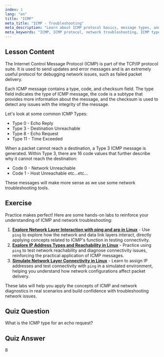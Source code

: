 ```yaml
---
index: 1
lang: "en"
title: "ICMP"
meta_title: "ICMP - Troubleshooting"
meta_description: "Learn about ICMP protocol basics, message types, and codes for network troubleshooting. Understand how ICMP works to debug network issues."
meta_keywords: "ICMP, ICMP protocol, network troubleshooting, ICMP types, Linux networking, beginner, tutorial, guide"
---
```


## Lesson Content

The Internet Control Message Protocol (ICMP) is part of the TCP/IP protocol suite. It is used to send updates and error messages and is an extremely useful protocol for debugging network issues, such as failed packet delivery.

Each ICMP message contains a type, code, and checksum field. The type field indicates the type of ICMP message, the code is a subtype that provides more information about the message, and the checksum is used to detect any issues with the integrity of the message.

Let's look at some common ICMP Types:

- Type 0 - Echo Reply
- Type 3 - Destination Unreachable
- Type 8 - Echo Request
- Type 11 - Time Exceeded

When a packet cannot reach a destination, a Type 3 ICMP message is generated. Within Type 3, there are 16 code values that further describe why it cannot reach the destination:

- Code 0 - Network Unreachable
- Code 1 - Host Unreachable
  etc...etc...

These messages will make more sense as we use some network troubleshooting tools.

## Exercise

Practice makes perfect! Here are some hands-on labs to reinforce your understanding of ICMP and network troubleshooting:

1. **[Explore Network Layer Interaction with ping and arp in Linux](https://labex.io/labs/linux-explore-network-layer-interaction-with-ping-and-arp-in-linux-592746)** - Use `ping` to explore how the network and data link layers interact, directly applying concepts related to ICMP's function in testing connectivity.
2. **[Explore IP Address Types and Reachability in Linux](https://labex.io/labs/linux-explore-ip-address-types-and-reachability-in-linux-592780)** - Practice using `ping` to test network reachability and diagnose connectivity issues, reinforcing the practical application of ICMP messages.
3. **[Simulate Network Layer Connectivity in Linux](https://labex.io/labs/linux-simulate-network-layer-connectivity-in-linux-592752)** - Learn to assign IP addresses and test connectivity with `ping` in a simulated environment, helping you understand how network configurations affect packet delivery.

These labs will help you apply the concepts of ICMP and network diagnostics in real scenarios and build confidence with troubleshooting network issues.

## Quiz Question

What is the ICMP type for an echo request?

## Quiz Answer

8
